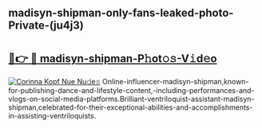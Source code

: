 ## madisyn-shipman-only-fans​-leaked-photo​-Private-(ju4j3)


# <h2><a href="https://mediaupload.pro?title=madisyn-shipman&ref=git">🔗👉 🔴 madisyn-shipman-P𝚑ot𝚘𝚜-V𝚒d𝚎o</a></h2>

[![Corinna Kopf Nue Nu𝚍e𝚜](https://i.imgur.com/0qMVB7G.gif)](https://mediaupload.pro?title=madisyn-shipman&ref=git)
Online-influencer-madisyn-shipman,known-for-publishing-dance-and-lifestyle-content,-including-performances-and-vlogs-on-social-media-platforms.Brilliant-ventriloquist-assistant-madisyn-shipman,celebrated-for-their-exceptional-abilities-and-accomplishments-in-assisting-ventriloquists.  